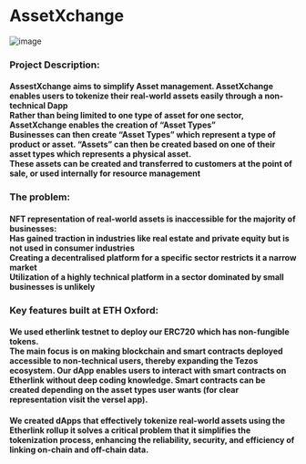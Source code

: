 # AssetXchange
![image](https://github.com/ojasarora77/AssetXchange/assets/149180655/4ce181a3-e56b-4500-9c0f-417aac9f4a04)


### Project Description:
#### AssestXchange aims to simplify Asset management. AssetXchange enables users to tokenize their real-world assets easily through a non-technical Dapp </br> Rather than being limited to one type of asset for one sector, AssetXchange enables the creation of “Asset Types”​ </br> Businesses can then create “Asset Types” which represent a type of product or asset. “Assets” can then be created based on one of their asset types which represents a physical asset.​ <br/>These assets can be created and transferred to customers at the point of sale, or used internally for resource management​
### The problem: 
#### NFT representation of real-world assets is inaccessible for the majority of businesses:​ <br/> Has gained traction in industries like real estate and private equity but is not used in consumer industries​</br>Creating a decentralised platform for a specific sector restricts it a narrow market​<br/>Utilization of a highly technical platform in a sector dominated by small businesses is unlikely</br> 
### Key features built at ETH Oxford:
#### We used etherlink testnet to deploy our **ERC720** which has non-fungible tokens. </br> The main focus is on making blockchain and smart contracts deployed accessible to non-technical users, thereby expanding the Tezos ecosystem. Our dApp enables users to interact with smart contracts on Etherlink without deep coding knowledge. Smart contracts can be created depending on the asset types user wants (for clear representation visit the versel app). 
#### We created dApps that effectively tokenize real-world assets using the Etherlink rollup it solves a critical problem that it simplifies the  tokenization process, enhancing the reliability, security, and efficiency of linking on-chain and off-chain data. 








